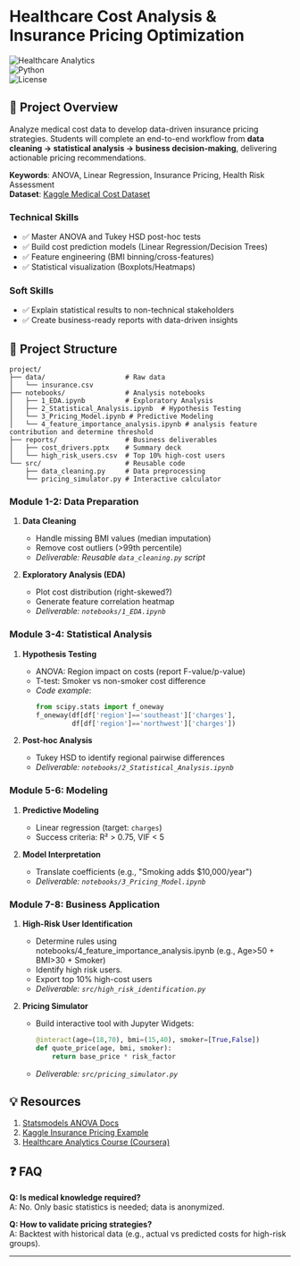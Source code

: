 # Healthcare Cost Analysis & Insurance Pricing Optimization  

![Healthcare Analytics](https://img.shields.io/badge/Project-Healthcare%20Analytics-blue)  
![Python](https://img.shields.io/badge/Python-3.8%2B-green)  
![License](https://img.shields.io/badge/License-MIT-lightgrey)  

## 📌 Project Overview  
Analyze medical cost data to develop data-driven insurance pricing strategies. Students will complete an end-to-end workflow from **data cleaning → statistical analysis → business decision-making**, delivering actionable pricing recommendations.  

**Keywords**: ANOVA, Linear Regression, Insurance Pricing, Health Risk Assessment  
**Dataset**: [Kaggle Medical Cost Dataset](https://www.kaggle.com/datasets/mirichoi0218/insurance)  

### Technical Skills  
- ✅ Master ANOVA and Tukey HSD post-hoc tests  
- ✅ Build cost prediction models (Linear Regression/Decision Trees)  
- ✅ Feature engineering (BMI binning/cross-features)  
- ✅ Statistical visualization (Boxplots/Heatmaps)  

### Soft Skills  
- ✅ Explain statistical results to non-technical stakeholders  
- ✅ Create business-ready reports with data-driven insights  

## 📂 Project Structure  
```text
project/
├── data/                    # Raw data
│   └── insurance.csv        
├── notebooks/               # Analysis notebooks
│   ├── 1_EDA.ipynb          # Exploratory Analysis
│   ├── 2_Statistical_Analysis.ipynb  # Hypothesis Testing
│   └── 3_Pricing_Model.ipynb # Predictive Modeling
│   └── 4_feature_importance_analysis.ipynb # analysis feature contribution and determine threshold
├── reports/                 # Business deliverables
│   ├── cost_drivers.pptx    # Summary deck
│   └── high_risk_users.csv  # Top 10% high-cost users
└── src/                     # Reusable code
    ├── data_cleaning.py     # Data preprocessing
    └── pricing_simulator.py # Interactive calculator
```
  
### Module 1-2: Data Preparation  
1. **Data Cleaning**  
   - Handle missing BMI values (median imputation)  
   - Remove cost outliers (>99th percentile)  
   - *Deliverable: Reusable `data_cleaning.py` script*  

2. **Exploratory Analysis (EDA)**  
   - Plot cost distribution (right-skewed?)  
   - Generate feature correlation heatmap  
   - *Deliverable: `notebooks/1_EDA.ipynb`*  

### Module 3-4: Statistical Analysis 
1. **Hypothesis Testing**  
   - ANOVA: Region impact on costs (report F-value/p-value)  
   - T-test: Smoker vs non-smoker cost difference  
   - *Code example*:  
     ```python
     from scipy.stats import f_oneway
     f_oneway(df[df['region']=='southeast']['charges'], 
              df[df['region']=='northwest']['charges'])
     ```

2. **Post-hoc Analysis**  
   - Tukey HSD to identify regional pairwise differences  
   - *Deliverable: `notebooks/2_Statistical_Analysis.ipynb`*  

### Module 5-6: Modeling
1. **Predictive Modeling**  
   - Linear regression (target: `charges`)  
   - Success criteria: R² > 0.75, VIF < 5  

2. **Model Interpretation**  
   - Translate coefficients (e.g., "Smoking adds $10,000/year")  
   - *Deliverable: `notebooks/3_Pricing_Model.ipynb`*  

### Module 7-8: Business Application  
1. **High-Risk User Identification**  
   - Determine rules using notebooks/4_feature_importance_analysis.ipynb (e.g., Age>50 + BMI>30 + Smoker)  
   - Identify high risk users.
   - Export top 10% high-cost users  
   - *Deliverable: `src/high_risk_identification.py`*  

2. **Pricing Simulator**  
   - Build interactive tool with Jupyter Widgets:  
     ```python
     @interact(age=(18,70), bmi=(15,40), smoker=[True,False])
     def quote_price(age, bmi, smoker):
         return base_price * risk_factor
     ```
   - *Deliverable: `src/pricing_simulator.py`*  


## 💡 Resources  
1. [Statsmodels ANOVA Docs](https://www.statsmodels.org/stable/anova.html)  
2. [Kaggle Insurance Pricing Example](https://www.kaggle.com/code/andresionek/insurance-pricing-model)  
3. [Healthcare Analytics Course (Coursera)](https://www.coursera.org/learn/healthcare-data-analytics)  

## ❓ FAQ  
**Q: Is medical knowledge required?**  
A: No. Only basic statistics is needed; data is anonymized.  

**Q: How to validate pricing strategies?**  
A: Backtest with historical data (e.g., actual vs predicted costs for high-risk groups).  

--- 
